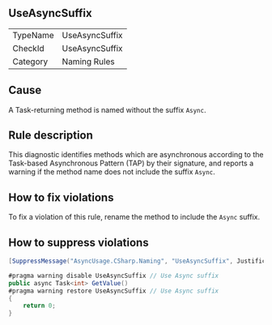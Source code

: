 ﻿## UseAsyncSuffix

<table>
<tr>
  <td>TypeName</td>
  <td>UseAsyncSuffix</td>
</tr>
<tr>
  <td>CheckId</td>
  <td>UseAsyncSuffix</td>
</tr>
<tr>
  <td>Category</td>
  <td>Naming Rules</td>
</tr>
</table>

## Cause

A Task-returning method is named without the suffix `Async`.

## Rule description

This diagnostic identifies methods which are asynchronous according to the Task-based Asynchronous Pattern (TAP) by
their signature, and reports a warning if the method name does not include the suffix `Async`.

## How to fix violations

To fix a violation of this rule, rename the method to include the `Async` suffix.

## How to suppress violations

```csharp
[SuppressMessage("AsyncUsage.CSharp.Naming", "UseAsyncSuffix", Justification = "Reviewed.")]
```

```csharp
#pragma warning disable UseAsyncSuffix // Use Async suffix
public async Task<int> GetValue()
#pragma warning restore UseAsyncSuffix // Use Async suffix
{
    return 0;
}
```
